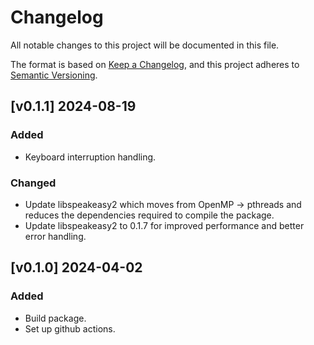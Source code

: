 # Changelog

All notable changes to this project will be documented in this file.

The format is based on [Keep a Changelog](https://keepachangelog.com/en/1.0.0/),
and this project adheres to [Semantic Versioning](https://semver.org/spec/v2.0.0.html).

## [v0.1.1] 2024-08-19

### Added

- Keyboard interruption handling.

### Changed

- Update libspeakeasy2 which moves from OpenMP -> pthreads and reduces the dependencies required to compile the package.
- Update libspeakeasy2 to 0.1.7 for improved performance and better error handling.

## [v0.1.0] 2024-04-02

### Added

- Build package.
- Set up github actions.
